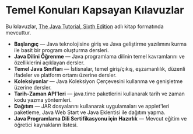 # Temel Konuları Kapsayan Kılavuzlar
Bu kılavuzlar, [The Java Tutorial, Sixth Edition](https://www.amazon.com/The-Java-Tutorial-Course-Edition/dp/0134034082) adlı kitap formatında mevcuttur.

- **Başlangıç** — Java teknolojisine giriş ve Java geliştirme yazılımını kurma ile basit bir program oluşturma dersleri.
- **Java Dilini Öğrenme** — Java programlama dilinin temel kavramlarını ve özelliklerini açıklayan dersler.
- **Temel Java Sınıfları** — İstisnalar, temel giriş/çıkış, eşzamanlılık, düzenli ifadeler ve platform ortamı üzerine dersler.
- **Koleksiyonlar** — Java Koleksiyon Çerçevesini kullanma ve genişletme üzerine dersler.
- **Tarih-Zaman API'leri** — java.time paketlerini kullanarak tarih ve zaman kodu yazma yöntemleri.
- **Dağıtım** — JAR dosyalarını kullanarak uygulamaları ve applet'leri paketleme, Java Web Start ve Java Eklentisi ile dağıtım yapma.
- **Java Programlama Dili Sertifikasyonu için Hazırlık** — Mevcut eğitim ve öğretici kaynakların listesi.



